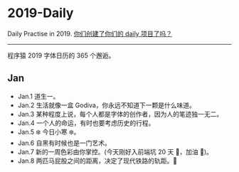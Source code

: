 # 2019-Daily

Daily Practise in 2019. [你们创建了你们的 daily 项目了吗？](https://github.com/phodal/2019-daily)

---

程序猿 2019 字体日历的 365 个邂逅。

## Jan

- Jan.1 道生一。
- Jan.2 生活就像一盒 Godiva，你永远不知道下一颗是什么味道。
- Jan.3 某种程度上说，每个人都是字体的创作者，因为人的笔迹独一无二。
- Jan.4 一个人的命运，有时也要考虑历史的行程。
- Jan.5 ️❄️ 今日小寒 ❄️。
- Jan.6 自黑有时候也是一门艺术。
- Jan.7 新的一周色彩由你掌控。(今天刚好入前端坑 20 天 🌹，加油 🦆)。
- Jan.8 两匹马屁股之间的距离，决定了现代铁路的轨距。🐎